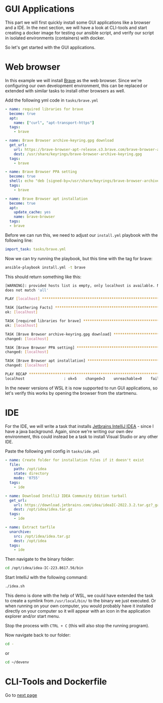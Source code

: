 # GUI Applications

This part we will first quickly install some GUI applications like a browser and a IDE. 
In the next section, we will have a look at CLI-tools and start creating a docker image for testing our ansible script, and verify our script in isolated environments (containers) with docker.

So let's get started with the GUI applications.

# Web browser

In this example we will install [Brave](https://brave.com/) as the web browser. Since we're configuring our own development environment,
this can be replaced or extended with similar tasks to install other browsers as well. 

Add the following yml code in `tasks/brave.yml`

```yml
- name: required libraries for brave
  become: true
  apt:
    name: ["curl", "apt-transport-https"]
  tags:
    - brave

- name: Brave Browser archive-keyring.gpg download
  get_url:
    url: https://brave-browser-apt-release.s3.brave.com/brave-browser-archive-keyring.gpg
    dest: /usr/share/keyrings/brave-browser-archive-keyring.gpg
  tags:
    - brave

- name: Brave Browser PPA setting
  become: true
  shell: echo "deb [signed-by=/usr/share/keyrings/brave-browser-archive-keyring.gpg arch=amd64] https://brave-browser-apt-release.s3.brave.com/ stable main" | tee /etc/apt/sources.list.d/brave-browser-release.list
  tags:
    - brave

- name: Brave Browser apt installation
  become: true
  apt:
    update_cache: yes
    name: brave-browser
  tags:
  - brave
```

Before we can run this, we need to adjust our `install.yml` playbook with the following line:

```yml
import_task: tasks/brave.yml
```

Now we can try running the playbook, but this time with the tag for brave:

```bash
ansible-playbook install.yml -t brave
```

This should return something like this:

```bash
[WARNING]: provided hosts list is empty, only localhost is available. Note that the implicit localhost
does not match 'all'

PLAY [localhost] *****************************************************************************************

TASK [Gathering Facts] ***********************************************************************************
ok: [localhost]

TASK [required libraries for brave] **********************************************************************
ok: [localhost]

TASK [Brave Browser archive-keyring.gpg download] ********************************************************
changed: [localhost]

TASK [Brave Browser PPA setting] *************************************************************************
changed: [localhost]

TASK [Brave Browser apt installation] ********************************************************************
changed: [localhost]

PLAY RECAP ***********************************************************************************************
localhost                  : ok=5    changed=3    unreachable=0    failed=0    skipped=0    rescued=0    ignored=0
```

In the newer versions of WSL it is now supported to run GUI applications, so let's verify this works by opening the browser from the startmenu.

# IDE

For the IDE, we will write a task that installs [Jetbrains IntelliJ IDEA](https://www.jetbrains.com/idea/) - since I have a java background. Again, since we're writing our own dev environment, this could instead be a task to install Visual Studio or any other IDE.

Paste the following yml config in `tasks/ide.yml`

```yml
- name: Create folder for installation files if it doesn't exist
  file:
    path: /opt/idea
    state: directory
    mode: '0755'
  tags:
    - ide

- name: Download IntelliJ IDEA Community Edition tarball
  get_url:
    url: https://download.jetbrains.com/idea/ideaIC-2022.3.2.tar.gz?_ga=2.151419696.80785005.1676413469-1496090286.1676413469
    dest: /opt/idea/idea.tar.gz
  tags:
    - ide

- name: Extract tarfile
  unarchive:
    src: /opt/idea/idea.tar.gz
    dest: /opt/idea
  tags:
    - ide
```

Then navigate to the binary folder:

```bash
cd /opt/idea/idea-IC-223.8617.56/bin
```

Start IntelliJ with the following command:

```bash
./idea.sh
```

This demo is done with the help of WSL, we could have extended the task to create a symlink from `/usr/local/bin/` to the binary we just executed. Or when running on your own computer, you would probably have it installed directly on your computer so it will appear with an icon in the application explorer and/or start menu.

Stop the process with `CTRL + C` (this will also stop the running program).

Now navigate back to our folder:

```bash
cd -
```

or 

```bash
cd ~/devenv
```

# CLI-Tools and Dockerfile

Go to [next page](./cli-tools.md)

